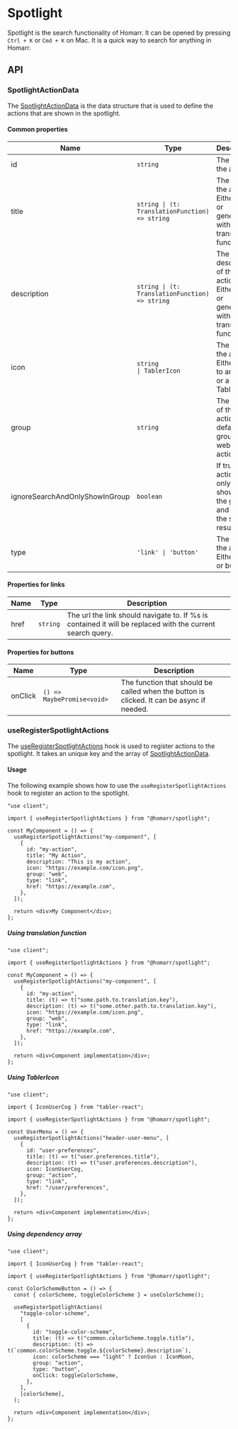 # Spotlight

Spotlight is the search functionality of Homarr. It can be opened by pressing `Ctrl + K` or `Cmd + K` on Mac. It is a quick way to search for anything in Homarr.

## API

### SpotlightActionData

The [SpotlightActionData](./src/type.ts) is the data structure that is used to define the actions that are shown in the spotlight.

#### Common properties

| Name                           | Type                                                          | Description                                                                         |
| ------------------------------ | ------------------------------------------------------------- | ----------------------------------------------------------------------------------- |
| id                             | `string`                                                      | The id of the action.                                                               |
| title                          | `string \| (t: TranslationFunction) => string`                | The title of the action. Either static or generated with translation function       |
| description                    | `string \| (t: TranslationFunction) => string`                | The description of the action. Either static or generated with translation function |
| icon                           | `string                                        \| TablerIcon` | The icon of the action. Either a url to an image or a TablerIcon                    |
| group                          | `string`                                                      | The group of the action. By default the groups all, web and action exist.           |
| ignoreSearchAndOnlyShowInGroup | `boolean`                                                     | If true, the action will only be shown in the group and not in the search results.  |
| type                           | `'link' \| 'button'`                                          | The type of the action. Either link or button                                       |

#### Properties for links

| Name | Type     | Description                                                                                                |
| ---- | -------- | ---------------------------------------------------------------------------------------------------------- |
| href | `string` | The url the link should navigate to. If %s is contained it will be replaced with the current search query. |

#### Properties for buttons

| Name    | Type                       | Description                                                                               |
| ------- | -------------------------- | ----------------------------------------------------------------------------------------- |
| onClick | `() => MaybePromise<void>` | The function that should be called when the button is clicked. It can be async if needed. |

### useRegisterSpotlightActions

The [useRegisterSpotlightActions](./src/data-store.ts) hook is used to register actions to the spotlight. It takes an unique key and the array of [SpotlightActionData](#SpotlightActionData).

#### Usage

The following example shows how to use the `useRegisterSpotlightActions` hook to register an action to the spotlight.

```tsx
"use client";

import { useRegisterSpotlightActions } from "@homarr/spotlight";

const MyComponent = () => {
  useRegisterSpotlightActions("my-component", [
    {
      id: "my-action",
      title: "My Action",
      description: "This is my action",
      icon: "https://example.com/icon.png",
      group: "web",
      type: "link",
      href: "https://example.com",
    },
  ]);

  return <div>My Component</div>;
};
```

##### Using translation function

```tsx
"use client";

import { useRegisterSpotlightActions } from "@homarr/spotlight";

const MyComponent = () => {
  useRegisterSpotlightActions("my-component", [
    {
      id: "my-action",
      title: (t) => t("some.path.to.translation.key"),
      description: (t) => t("some.other.path.to.translation.key"),
      icon: "https://example.com/icon.png",
      group: "web",
      type: "link",
      href: "https://example.com",
    },
  ]);

  return <div>Component implementation</div>;
};
```

##### Using TablerIcon

```tsx
"use client";

import { IconUserCog } from "tabler-react";

import { useRegisterSpotlightActions } from "@homarr/spotlight";

const UserMenu = () => {
  useRegisterSpotlightActions("header-user-menu", [
    {
      id: "user-preferences",
      title: (t) => t("user.preferences.title"),
      description: (t) => t("user.preferences.description"),
      icon: IconUserCog,
      group: "action",
      type: "link",
      href: "/user/preferences",
    },
  ]);

  return <div>Component implementation</div>;
};
```

##### Using dependency array

```tsx
"use client";

import { IconUserCog } from "tabler-react";

import { useRegisterSpotlightActions } from "@homarr/spotlight";

const ColorSchemeButton = () => {
  const { colorScheme, toggleColorScheme } = useColorScheme();

  useRegisterSpotlightActions(
    "toggle-color-scheme",
    [
      {
        id: "toggle-color-scheme",
        title: (t) => t("common.colorScheme.toggle.title"),
        description: (t) => t(`common.colorScheme.toggle.${colorScheme}.description`),
        icon: colorScheme === "light" ? IconSun : IconMoon,
        group: "action",
        type: "button",
        onClick: toggleColorScheme,
      },
    ],
    [colorScheme],
  );

  return <div>Component implementation</div>;
};
```
